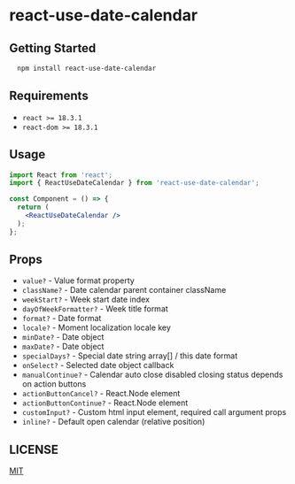 # react-use-date-calendar

## Getting Started

```bash
  npm install react-use-date-calendar
```

## Requirements

- `react >= 18.3.1`
- `react-dom >= 18.3.1`

## Usage

```jsx
import React from 'react';
import { ReactUseDateCalendar } from 'react-use-date-calendar';

const Component = () => {
  return (
    <ReactUseDateCalendar />
  );
};
```

## Props
- `value?` - Value format property
- `className?` - Date calendar parent container className
- `weekStart?` - Week start date index
- `dayOfWeekFormatter?` - Week title format
- `format?` - Date format
- `locale?` - Moment localization locale key
- `minDate?` - Date object
- `maxDate?` - Date object 
- `specialDays?` - Special date string array[] / this date format
- `onSelect?` - Selected date object callback
- `manualContinue?` - Calendar auto close disabled closing status depends on action buttons
- `actionButtonCancel?` - React.Node element
- `actionButtonContinue?` - React.Node element
- `customInput?` - Custom html input element, required call argument props
- `inline?` - Default open calendar (relative position)

## LICENSE

[MIT](LICENSE)